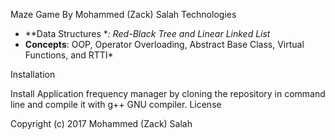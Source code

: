 Maze Game
By Mohammed (Zack) Salah
Technologies

   * **Data Structures **: Red-Black Tree and Linear Linked List*
   * **Concepts**: OOP, Operator Overloading, Abstract Base Class, Virtual Functions, and RTTI*

Installation

Install Application frequency manager by cloning the repository in command line and compile it with g++ GNU compiler.
License

Copyright (c) 2017 Mohammed (Zack) Salah
